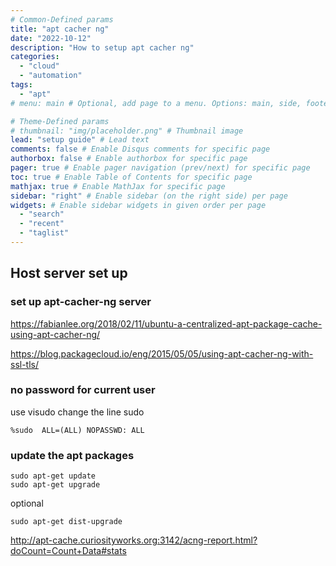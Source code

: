 ```yaml
---
# Common-Defined params
title: "apt cacher ng"
date: "2022-10-12"
description: "How to setup apt cacher ng"
categories:
  - "cloud"
  - "automation"
tags:
  - "apt"
# menu: main # Optional, add page to a menu. Options: main, side, footer

# Theme-Defined params
# thumbnail: "img/placeholder.png" # Thumbnail image
lead: "setup guide" # Lead text
comments: false # Enable Disqus comments for specific page
authorbox: false # Enable authorbox for specific page
pager: true # Enable pager navigation (prev/next) for specific page
toc: true # Enable Table of Contents for specific page
mathjax: true # Enable MathJax for specific page
sidebar: "right" # Enable sidebar (on the right side) per page
widgets: # Enable sidebar widgets in given order per page
  - "search"
  - "recent"
  - "taglist"
---
```


## Host server set up

### set up apt-cacher-ng server
https://fabianlee.org/2018/02/11/ubuntu-a-centralized-apt-package-cache-using-apt-cacher-ng/

https://blog.packagecloud.io/eng/2015/05/05/using-apt-cacher-ng-with-ssl-tls/

### no password for current user
use visudo change the line sudo
```
%sudo  ALL=(ALL) NOPASSWD: ALL
```

### update the apt packages
```
sudo apt-get update
sudo apt-get upgrade
```

optional
```
sudo apt-get dist-upgrade 
```

http://apt-cache.curiosityworks.org:3142/acng-report.html?doCount=Count+Data#stats  
